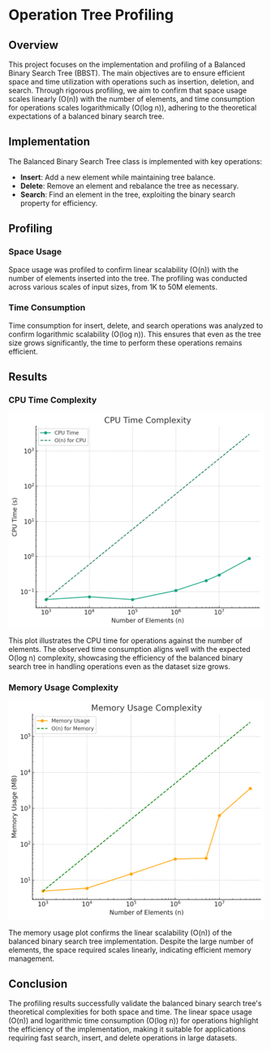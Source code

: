# Operation Tree Profiling

## Overview

This project focuses on the implementation and profiling of a Balanced Binary Search Tree (BBST). The main objectives
are to ensure efficient space and time utilization with operations such as insertion, deletion, and search. Through
rigorous profiling, we aim to confirm that space usage scales linearly (O(n)) with the number of elements, and time
consumption for operations scales logarithmically (O(log n)), adhering to the theoretical expectations of a balanced
binary search tree.

## Implementation

The Balanced Binary Search Tree class is implemented with key operations:

- **Insert**: Add a new element while maintaining tree balance.
- **Delete**: Remove an element and rebalance the tree as necessary.
- **Search**: Find an element in the tree, exploiting the binary search property for efficiency.

## Profiling

### Space Usage

Space usage was profiled to confirm linear scalability (O(n)) with the number of elements inserted into the tree. The
profiling was conducted across various scales of input sizes, from 1K to 50M elements.

### Time Consumption

Time consumption for insert, delete, and search operations was analyzed to confirm logarithmic scalability (O(log n)).
This ensures that even as the tree size grows significantly, the time to perform these operations remains efficient.

## Results

### CPU Time Complexity

![CPU Time Complexity](./screenshots/cpu_time_plot.png)

This plot illustrates the CPU time for operations against the number of elements. The observed time consumption aligns
well with the expected O(log n) complexity, showcasing the efficiency of the balanced binary search tree in handling
operations even as the dataset size grows.

### Memory Usage Complexity

![Memory Usage Complexity](./screenshots/memory_time_plot.png)

The memory usage plot confirms the linear scalability (O(n)) of the balanced binary search tree implementation. Despite
the large number of elements, the space required scales linearly, indicating efficient memory management.

## Conclusion

The profiling results successfully validate the balanced binary search tree's theoretical complexities for both space
and time. The linear space usage (O(n)) and logarithmic time consumption (O(log n)) for operations highlight the
efficiency of the implementation, making it suitable for applications requiring fast search, insert, and delete
operations in large datasets.

